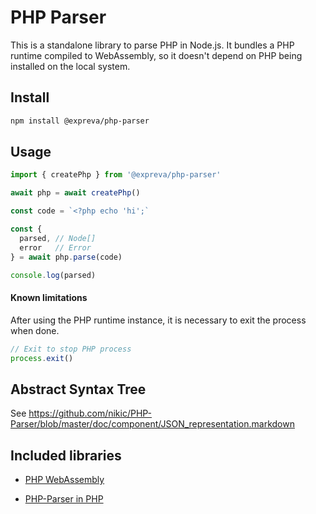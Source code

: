 # PHP Parser

This is a standalone library to parse PHP in Node.js. It bundles a PHP runtime compiled to WebAssembly, so it doesn't depend on PHP being installed on the local system.

## Install

```sh
npm install @expreva/php-parser
```

## Usage

```js
import { createPhp } from '@expreva/php-parser'

await php = await createPhp()

const code = `<?php echo 'hi';`

const {
  parsed, // Node[]
  error   // Error
} = await php.parse(code)

console.log(parsed)
```

#### Known limitations

After using the PHP runtime instance, it is necessary to exit the process when done.

```js
// Exit to stop PHP process
process.exit()
```

## Abstract Syntax Tree

See https://github.com/nikic/PHP-Parser/blob/master/doc/component/JSON_representation.markdown

## Included libraries

- [PHP WebAssembly](https://github.com/WordPress/wordpress-playground/tree/trunk/packages/php-wasm/node)

- [PHP-Parser in PHP](https://github.com/nikic/PHP-Parser)
